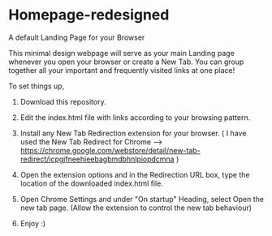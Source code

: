 # Homepage-redesigned
A default Landing Page for your Browser

This minimal design webpage will serve as your main Landing page whenever you open your browser or create a New Tab. You can group together all your important and frequently visited links at one place!

To set things up, 
1. Download this repository.

2. Edit the index.html file with links according to your browsing pattern.

3. Install any New Tab Redirection extension for your browser. ( I have used the New Tab Redirect for Chrome --> https://chrome.google.com/webstore/detail/new-tab-redirect/icpgjfneehieebagbmdbhnlpiopdcmna )

4. Open the extension options and in the Redirection URL box, type the location of the downloaded index.html file.

5. Open Chrome Settings and under "On startup" Heading, select Open the new tab page. (Allow the extension to control the new tab behaviour)

6. Enjoy :)
